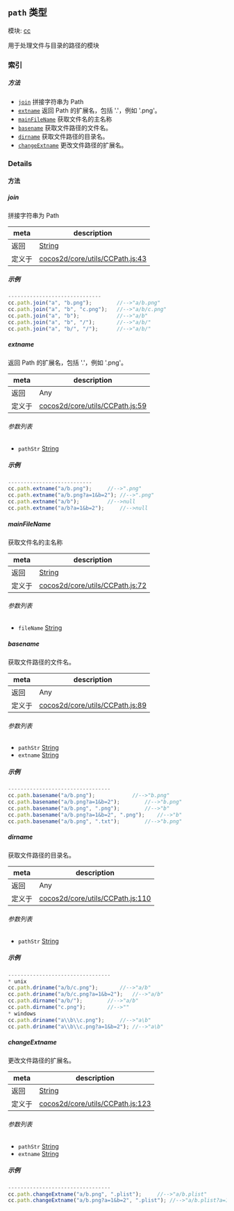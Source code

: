 ## `path` 类型



模块: [cc](../modules/cc.md)


用于处理文件与目录的路径的模块



### 索引



##### 方法

  - [`join`](#join) 拼接字符串为 Path
  - [`extname`](#extname) 返回 Path 的扩展名，包括 '.'，例如 '.png'。
  - [`mainFileName`](#mainfilename) 获取文件名的主名称
  - [`basename`](#basename) 获取文件路径的文件名。
  - [`dirname`](#dirname) 获取文件路径的目录名。
  - [`changeExtname`](#changeextname) 更改文件路径的扩展名。



### Details




<!-- Method Block -->
#### 方法


##### join

拼接字符串为 Path

| meta | description |
|------|-------------|
| 返回 | <a href="https://developer.mozilla.org/en/JavaScript/Reference/Global_Objects/String" class="crosslink external" target="_blank">String</a> 
| 定义于 | [cocos2d/core/utils/CCPath.js:43](https://github.com/cocos-creator/engine/blob/79b9133d6e0e44b4b8f033ba86231ae21522f2dc/cocos2d/core/utils/CCPath.js#L43) |


##### 示例

```js
------------------------------
cc.path.join("a", "b.png");        //-->"a/b.png"
cc.path.join("a", "b", "c.png");   //-->"a/b/c.png"
cc.path.join("a", "b");            //-->"a/b"
cc.path.join("a", "b", "/");       //-->"a/b/"
cc.path.join("a", "b/", "/");      //-->"a/b/"

```

##### extname

返回 Path 的扩展名，包括 '.'，例如 '.png'。

| meta | description |
|------|-------------|
| 返回 | Any 
| 定义于 | [cocos2d/core/utils/CCPath.js:59](https://github.com/cocos-creator/engine/blob/79b9133d6e0e44b4b8f033ba86231ae21522f2dc/cocos2d/core/utils/CCPath.js#L59) |

###### 参数列表
- `pathStr` <a href="https://developer.mozilla.org/en/JavaScript/Reference/Global_Objects/String" class="crosslink external" target="_blank">String</a> 

##### 示例

```js
---------------------------
cc.path.extname("a/b.png");		//-->".png"
cc.path.extname("a/b.png?a=1&b=2");	//-->".png"
cc.path.extname("a/b");			//-->null
cc.path.extname("a/b?a=1&b=2");		//-->null

```

##### mainFileName

获取文件名的主名称

| meta | description |
|------|-------------|
| 返回 | <a href="https://developer.mozilla.org/en/JavaScript/Reference/Global_Objects/String" class="crosslink external" target="_blank">String</a> 
| 定义于 | [cocos2d/core/utils/CCPath.js:72](https://github.com/cocos-creator/engine/blob/79b9133d6e0e44b4b8f033ba86231ae21522f2dc/cocos2d/core/utils/CCPath.js#L72) |

###### 参数列表
- `fileName` <a href="https://developer.mozilla.org/en/JavaScript/Reference/Global_Objects/String" class="crosslink external" target="_blank">String</a> 


##### basename

获取文件路径的文件名。

| meta | description |
|------|-------------|
| 返回 | Any 
| 定义于 | [cocos2d/core/utils/CCPath.js:89](https://github.com/cocos-creator/engine/blob/79b9133d6e0e44b4b8f033ba86231ae21522f2dc/cocos2d/core/utils/CCPath.js#L89) |

###### 参数列表
- `pathStr` <a href="https://developer.mozilla.org/en/JavaScript/Reference/Global_Objects/String" class="crosslink external" target="_blank">String</a> 
- `extname` <a href="https://developer.mozilla.org/en/JavaScript/Reference/Global_Objects/String" class="crosslink external" target="_blank">String</a> 

##### 示例

```js
---------------------------------
cc.path.basename("a/b.png");			//-->"b.png"
cc.path.basename("a/b.png?a=1&b=2");		//-->"b.png"
cc.path.basename("a/b.png", ".png");		//-->"b"
cc.path.basename("a/b.png?a=1&b=2", ".png");	//-->"b"
cc.path.basename("a/b.png", ".txt");		//-->"b.png"

```

##### dirname

获取文件路径的目录名。

| meta | description |
|------|-------------|
| 返回 | Any 
| 定义于 | [cocos2d/core/utils/CCPath.js:110](https://github.com/cocos-creator/engine/blob/79b9133d6e0e44b4b8f033ba86231ae21522f2dc/cocos2d/core/utils/CCPath.js#L110) |

###### 参数列表
- `pathStr` <a href="https://developer.mozilla.org/en/JavaScript/Reference/Global_Objects/String" class="crosslink external" target="_blank">String</a> 

##### 示例

```js
---------------------------------
* unix
cc.path.driname("a/b/c.png");		//-->"a/b"
cc.path.driname("a/b/c.png?a=1&b=2");	//-->"a/b"
cc.path.dirname("a/b/");		//-->"a/b"
cc.path.dirname("c.png");		//-->""
* windows
cc.path.driname("a\\b\\c.png");		//-->"a\b"
cc.path.driname("a\\b\\c.png?a=1&b=2");	//-->"a\b"

```

##### changeExtname

更改文件路径的扩展名。

| meta | description |
|------|-------------|
| 返回 | <a href="https://developer.mozilla.org/en/JavaScript/Reference/Global_Objects/String" class="crosslink external" target="_blank">String</a> 
| 定义于 | [cocos2d/core/utils/CCPath.js:123](https://github.com/cocos-creator/engine/blob/79b9133d6e0e44b4b8f033ba86231ae21522f2dc/cocos2d/core/utils/CCPath.js#L123) |

###### 参数列表
- `pathStr` <a href="https://developer.mozilla.org/en/JavaScript/Reference/Global_Objects/String" class="crosslink external" target="_blank">String</a> 
- `extname` <a href="https://developer.mozilla.org/en/JavaScript/Reference/Global_Objects/String" class="crosslink external" target="_blank">String</a> 

##### 示例

```js
---------------------------------
cc.path.changeExtname("a/b.png", ".plist");		//-->"a/b.plist"
cc.path.changeExtname("a/b.png?a=1&b=2", ".plist");	//-->"a/b.plist?a=1&b=2"

```



